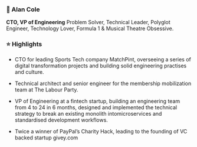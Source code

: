 ### 🦄 Alan Cole


__CTO, VP of Engineering__ Problem Solver, Technical Leader, Polyglot Engineer, Technology Lover, Formula 1 & Musical Theatre Obsessive.


### ⭐ Highlights

- CTO for leading Sports Tech company MatchPint, overseeing a series of digital transformation projects and building solid engineering practises and culture.

- Technical architect and senior engineer for the membership mobilization team at The Labour Party.

- VP of Engineering at a fintech startup, building an engineering team from 4 to 24 in 6 months, designed and implemented the technical strategy to break an existing monolith intomicroservices and standardised development workflows.

- Twice a winner of PayPal’s Charity Hack, leading to the founding of VC backed startup givey.com
<!--
**waxim/waxim** is a ✨ _special_ ✨ repository because its `README.md` (this file) appears on your GitHub profile.

Here are some ideas to get you started:

- 🔭 I’m currently working on ...
- 🌱 I’m currently learning ...
- 👯 I’m looking to collaborate on ...
- 🤔 I’m looking for help with ...
- 💬 Ask me about ...
- 📫 How to reach me: ...
- 😄 Pronouns: ...
- ⚡ Fun fact: ...
-->
